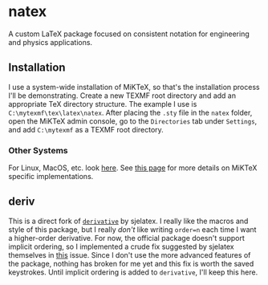 # natex

A custom LaTeX package focused on consistent notation for engineering and physics applications.

## Installation

I use a system-wide installation of MiKTeX, so that's the installation process I'll be demonstrating. Create a new TEXMF root directory and add an appropriate TeX directory structure. The example I use is `C:\mytexmf\tex\latex\natex`. After placing the `.sty` file in the `natex` folder, open the MiKTeX admin console, go to the `Directories` tab under `Settings`, and add `C:\mytexmf` as a TEXMF root directory.

### Other Systems

For Linux, MacOS, etc. look [here](https://tex.stackexchange.com/questions/1137/where-do-i-place-my-own-sty-or-cls-files-to-make-them-available-to-all-my-te). See [this page](https://miktex.org/kb/texmf-roots) for more details on MiKTeX specific implementations.

## deriv

This is a direct fork of [`derivative`](https://github.com/sjelatex/derivative) by sjelatex. I really like the macros and style of this package, but I really *don't* like writing `order=n` each time I want a higher-order derivative. For now, the official package doesn't support implicit ordering, so I implemented a crude fix suggested by sjelatex themselves in [this](https://github.com/sjelatex/derivative/issues/10) issue. Since I don't use the more advanced features of the package, nothing has broken for me yet and this fix is worth the saved keystrokes. Until implicit ordering is added to `derivative`, I'll keep this here.
